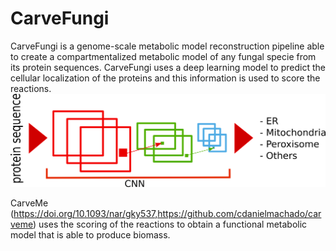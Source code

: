 # CarveFungi

CarveFungi is a genome-scale metabolic model reconstruction pipeline able to create a compartmentalized metabolic model of any fungal specie from its protein sequences. CarveFungi uses a deep learning model to predict the cellular localization of the proteins and this information is used to score the reactions. 
![Deep neural network](/image/CNN.png)

CarveMe (https://doi.org/10.1093/nar/gky537,https://github.com/cdanielmachado/carveme) uses the scoring of the reactions to obtain a functional metabolic model that is able to produce biomass. 

